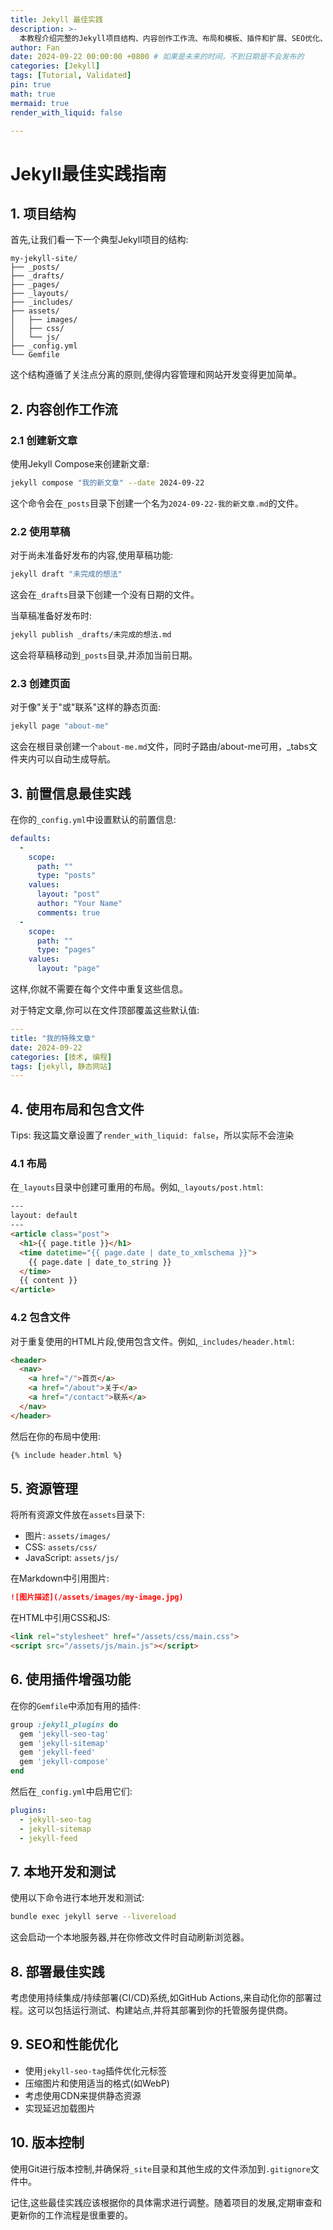 ```yaml
---
title: Jekyll 最佳实践
description: >-
  本教程介绍完整的Jekyll项目结构、内容创作工作流、布局和模板、插件和扩展、SEO优化、性能优化、版本控制、持续集成/持续部署(CI/CD)以及SEO和性能优化。
author: Fan
date: 2024-09-22 00:00:00 +0800 # 如果是未来的时间，不到日期是不会发布的
categories: [Jekyll]
tags: [Tutorial, Validated]
pin: true
math: true
mermaid: true
render_with_liquid: false

---
```

# Jekyll最佳实践指南

## 1. 项目结构

首先,让我们看一下一个典型Jekyll项目的结构:

```
my-jekyll-site/
├── _posts/
├── _drafts/
├── _pages/
├── _layouts/
├── _includes/
├── assets/
│   ├── images/
│   ├── css/
│   └── js/
├── _config.yml
└── Gemfile
```

这个结构遵循了关注点分离的原则,使得内容管理和网站开发变得更加简单。

## 2. 内容创作工作流

### 2.1 创建新文章

使用Jekyll Compose来创建新文章:

```bash
jekyll compose "我的新文章" --date 2024-09-22
```

这个命令会在`_posts`目录下创建一个名为`2024-09-22-我的新文章.md`的文件。

### 2.2 使用草稿

对于尚未准备好发布的内容,使用草稿功能:

```bash
jekyll draft "未完成的想法"
```

这会在`_drafts`目录下创建一个没有日期的文件。

当草稿准备好发布时:

```bash
jekyll publish _drafts/未完成的想法.md
```

这会将草稿移动到`_posts`目录,并添加当前日期。

### 2.3 创建页面

对于像"关于"或"联系"这样的静态页面:

```bash
jekyll page "about-me"
```

这会在根目录创建一个`about-me.md`文件，同时子路由/about-me可用，_tabs文件夹内可以自动生成导航。

## 3. 前置信息最佳实践

在你的`_config.yml`中设置默认的前置信息:

```yaml
defaults:
  -
    scope:
      path: ""
      type: "posts"
    values:
      layout: "post"
      author: "Your Name"
      comments: true
  -
    scope:
      path: ""
      type: "pages"
    values:
      layout: "page"
```

这样,你就不需要在每个文件中重复这些信息。

对于特定文章,你可以在文件顶部覆盖这些默认值:

```yaml
---
title: "我的特殊文章"
date: 2024-09-22
categories: [技术, 编程]
tags: [jekyll, 静态网站]
---
```

## 4. 使用布局和包含文件

Tips: 我这篇文章设置了`render_with_liquid: false`，所以实际不会渲染
### 4.1 布局

在`_layouts`目录中创建可重用的布局。例如,`_layouts/post.html`:

```html
---
layout: default
---
<article class="post">
  <h1>{{ page.title }}</h1>
  <time datetime="{{ page.date | date_to_xmlschema }}">
    {{ page.date | date_to_string }}
  </time>
  {{ content }}
</article>
```

### 4.2 包含文件

对于重复使用的HTML片段,使用包含文件。例如,`_includes/header.html`:

```html
<header>
  <nav>
    <a href="/">首页</a>
    <a href="/about">关于</a>
    <a href="/contact">联系</a>
  </nav>
</header>
```

然后在你的布局中使用:

```html
{% include header.html %}
```

## 5. 资源管理

将所有资源文件放在`assets`目录下:

- 图片: `assets/images/`
- CSS: `assets/css/`
- JavaScript: `assets/js/`

在Markdown中引用图片:

```markdown
![图片描述](/assets/images/my-image.jpg)
```

在HTML中引用CSS和JS:

```html
<link rel="stylesheet" href="/assets/css/main.css">
<script src="/assets/js/main.js"></script>
```

## 6. 使用插件增强功能

在你的`Gemfile`中添加有用的插件:

```ruby
group :jekyll_plugins do
  gem 'jekyll-seo-tag'
  gem 'jekyll-sitemap'
  gem 'jekyll-feed'
  gem 'jekyll-compose'
end
```

然后在`_config.yml`中启用它们:

```yaml
plugins:
  - jekyll-seo-tag
  - jekyll-sitemap
  - jekyll-feed
```

## 7. 本地开发和测试

使用以下命令进行本地开发和测试:

```bash
bundle exec jekyll serve --livereload
```

这会启动一个本地服务器,并在你修改文件时自动刷新浏览器。

## 8. 部署最佳实践

考虑使用持续集成/持续部署(CI/CD)系统,如GitHub Actions,来自动化你的部署过程。这可以包括运行测试、构建站点,并将其部署到你的托管服务提供商。

## 9. SEO和性能优化

- 使用`jekyll-seo-tag`插件优化元标签
- 压缩图片和使用适当的格式(如WebP)
- 考虑使用CDN来提供静态资源
- 实现延迟加载图片

## 10. 版本控制

使用Git进行版本控制,并确保将`_site`目录和其他生成的文件添加到`.gitignore`文件中。

记住,这些最佳实践应该根据你的具体需求进行调整。随着项目的发展,定期审查和更新你的工作流程是很重要的。